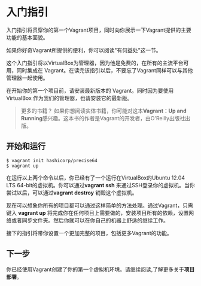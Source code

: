 # 入门指引

入门指引将贯穿你的第一个Vagrant项目，同时向你展示一下Vagrant提供的主要功能的基本面貌。

如果你好奇Vagrant所提供的便利，你可以阅读"有何益处"这一节。

这个入门指引将以VirtualBox为管理器，因为他是免费的，在所有的主流平台可用，同时集成在 Vagrant。在读完该指引以后，不要忘了Vagrant同样可以与其他管理器一起使用。

在开始你的第一个项目前，请安装最新版本的 Vagrant。同时因为要使用 VirtualBox 作为我们的管理器，也请安装它的最新版。

> 更多的书籍？ 如果你想阅读实体书籍，你可能对这本**Vagrant：Up and Running**感兴趣。这本书的作者是Vagrant的开发者，由O'Reilly出版社出版。

## 开始和运行

```shell
$ vagrant init hashicorp/precise64
$ vagrant up
```

在运行以上两个命令以后，你已经有了一个运行在VirtualBox的Ubuntu 12.04 LTS 64-bit的虚拟机。你可以通过**vagrant ssh** 来通过SSH登录你的虚拟机。当你尝试以后，可以通过**vagrant destroy** 销毁这个虚拟机。

现在可以想象你所有的项目都可以通过这样简单的方法处理。通过Vagrant，只需键入 **vagrant up** 将完成你在任何项目上需要做的，安装项目所有的依赖，设置网络或者同步文件夹。然后你就可以在你自己的机器上舒适的继续工作。

接下的指引将带你设置一个更加完整的项目，包括更多Vagrant的功能。

## 下一步

你已经使用Vagrant创建了你的第一个虚拟机环境。请继续阅读,了解更多关于**项目部署**。
